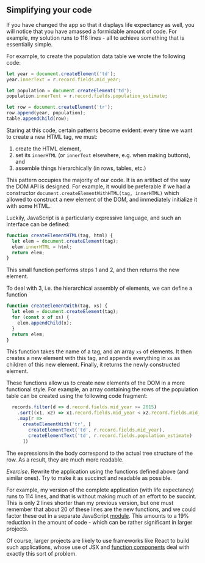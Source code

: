 ## Simplifying your code

If you have changed the app so that it displays life expectancy as well, you
will notice that you have amassed a formidable amount of code. For example, my
solution runs to 116 lines - all to achieve something that is essentially
simple.

For example, to create the population data table we wrote the following code:

```javascript
let year = document.createElement('td');
year.innerText = r.record.fields.mid_year;

let population = document.createElement('td');
population.innerText = r.record.fields.population_estimate;

let row = document.createElement('tr');
row.append(year, population);
table.appendChild(row);
```

Staring at this code, certain patterns become evident: every time we want to
create a new HTML tag, we must:
1. create the HTML element,
2. set its `innerHTML` (or `innerText` elsewhere, e.g. when making buttons), and
3. assemble things hierarchically (in rows, tables, etc.)

This pattern occupies the majority of our code. It is an artifact of the way the
DOM API is designed. For example, it would be preferable if we had a constructor
`document.createElementWithHTML(tag, innerHTML)` which allowed to construct a
new element of the DOM, and immediately initialize it with some HTML.

Luckily, JavaScript is a particularly expressive language, and such an interface
can be defined:

```javascript
function createElementHTML(tag, html) {
  let elem = document.createElement(tag);
  elem.innerHTML = html;
  return elem;
}
```
This small function performs steps 1 and 2, and then returns the new element.

To deal with 3, i.e. the hierarchical assembly of elements, we can define a function

```javascript
function createElementWith(tag, xs) {
  let elem = document.createElement(tag);
  for (const x of xs) {
    elem.appendChild(x);
  }
  return elem;
}
```

This function takes the name of a tag, and an array `xs` of elements. It then
creates a new element with this tag, and appends everything in `xs` as children
of this new element. Finally, it returns the newly constructed element.

These functions allow us to create new elements of the DOM in a more functional
style. For example, an array containing the rows of the population table can be
created using the following code fragment:

```javascript
  records.filter(d => d.record.fields.mid_year >= 2015)
    .sort((x1, x2) => x1.record.fields.mid_year < x2.record.fields.mid_year ? -1 : 1)
    .map(r =>
      createElementWith('tr', [
        createElementText('td', r.record.fields.mid_year),
        createElementText('td', r.record.fields.population_estimate)
      ])
```

The expressions in the body correspond to the actual tree structure of the row.
As a result, they are much more readable.

*Exercise*. Rewrite the application using the functions defined above (and
similar ones). Try to make it as succinct and readable as possible. 

For example, my version of the complete application (with life expectancy) runs
to 114 lines, and that is without making much of an effort to be succint. This
is only 2 lines shorter than my previous version, but one must remember that
about 20 of these lines are the new functions, and we could factor these out in
a separate JavaScript
[module](https://developer.mozilla.org/en-US/docs/Web/JavaScript/Guide/Modules).
This amounts to a 19% reduction in the amount of code - which can be rather
significant in larger projects.

Of course, larger projects are likely to use frameworks like React to build such
applications, whose use of JSX and [function
components](https://www.robinwieruch.de/react-function-component/) deal with
exactly this sort of problem.